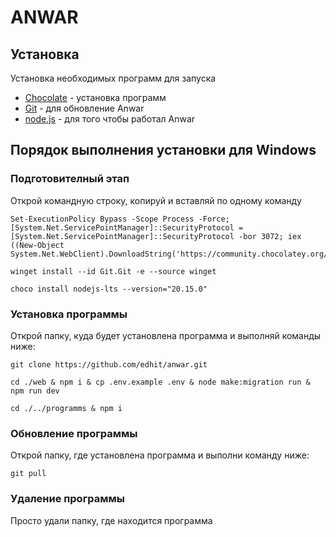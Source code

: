# ANWAR
## Установка
Установка необходимых программ для запуска
- [Chocolate](https://chocolatey.org/install#individual) -  установка программ
- [Git](https://git-scm.com/download/win) - для обновление Anwar
- [node.js](https://nodejs.org/en/download/package-manager) - для того чтобы работал Anwar
## Порядок выполнения установки для Windows
### Подготовителный этап
Открой командную строку, копируй и вставляй по одному команду
```
Set-ExecutionPolicy Bypass -Scope Process -Force; [System.Net.ServicePointManager]::SecurityProtocol = [System.Net.ServicePointManager]::SecurityProtocol -bor 3072; iex ((New-Object System.Net.WebClient).DownloadString('https://community.chocolatey.org/install.ps1'))
```
```
winget install --id Git.Git -e --source winget
```
```
choco install nodejs-lts --version="20.15.0"
```
### Установка программы
Открой папку, куда будет установлена программа и выполняй команды ниже:
```
git clone https://github.com/edhit/anwar.git
```
```
cd ./web & npm i & cp .env.example .env & node make:migration run & npm run dev
```
```
cd ./../programms & npm i
```
### Обновление программы
Открой папку, где установлена программа и выполни команду ниже:
```
git pull
```
### Удаление программы
Просто удали папку, где находится программа
